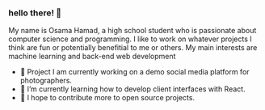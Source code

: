 ### hello there! 👋

My name is Osama Hamad, a high school student who is passionate about computer science and programming. I like to work on whatever projects I think are fun or potentially benefitial to me or others. My main interests are machine learning and back-end web development

- 🔭 Project I am currently working on a demo social media platform for photographers.
- 🌱 I’m currently learning how to develop client interfaces with React.
- 👯 I hope to contribute more to open source projects.

<!--
**osHamad/osHamad** is a ✨ _special_ ✨ repository because its `README.md` (this file) appears on your GitHub profile.

Here are some ideas to get you started:

- 🔭 I’m currently working on ...
- 🌱 I’m currently learning ...
- 👯 I’m looking to collaborate on ...
- 🤔 I’m looking for help with ...
- 💬 Ask me about ...
- 📫 How to reach me: ...
- 😄 Pronouns: ...
- ⚡ Fun fact: ...
-->
